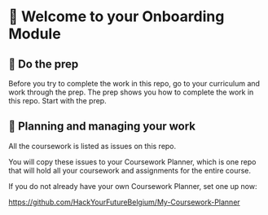 # 🤝 Welcome to your Onboarding Module

## 🔑 Do the prep

Before you try to complete the work in this repo, go to your curriculum and work through the prep. The prep shows you how to complete the work in this repo. Start with the prep.


## 📅 Planning and managing your work

All the coursework is listed as issues on this repo. 

You will copy these issues to your Coursework Planner, which is one repo that will hold all your coursework and assignments for the entire course.

If you do not already have your own Coursework Planner, set one up now:

https://github.com/HackYourFutureBelgium/My-Coursework-Planner